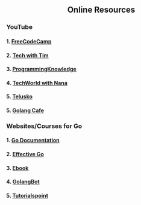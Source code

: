 <h2 align="center"> Online Resources</h2>
<h3>YouTube</h3>
<h4>1. <a href="https://www.youtube.com/watch?v=YS4e4q9oBaU"> FreeCodeCamp</a></h4>
<h4>2. <a href="https://www.youtube.com/watch?v=75lJDVT1h0s&list=PLzMcBGfZo4-mtY_SE3HuzQJzuj4VlUG0q"> Tech with Tim</a></h4>
<h4>3. <a href="https://www.youtube.com/watch?v=3iuoQkQOx2w&list=PLS1QulWo1RIaRoN4vQQCYHWDuubEU8Vij"> ProgrammingKnowledge</a></h4>
<h4>4. <a href="https://www.youtube.com/watch?v=yyUHQIec83I"> TechWorld with Nana</a></h4>
<h4>5. <a href="https://www.youtube.com/watch?v=ty49_v1tV44"> Telusko</a></h4>
<h4>5. <a href="https://www.youtube.com/c/GolangCafe"> Golang Cafe</a></h4>

<h3>Websites/Courses for Go</h3>
<h4>1. <a href="https://go.dev/doc/"> Go Documentation</a></h4>
<h4>2. <a href="https://go.dev/doc/effective_go"> Effective Go</a></h4>
<h4>3. <a href="https://www.golang-book.com/books/intro"> Ebook</a></h4>
<h4>4. <a href="https://golangbot.com/learn-golang-series/"> GolangBot</a></h4>
<h4>5. <a href="https://www.tutorialspoint.com/go/"> Tutorialspoint</a></h4>
